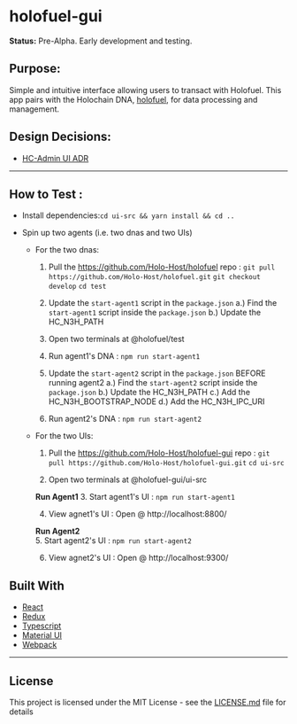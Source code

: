 # holofuel-gui

**Status:** Pre-Alpha. Early development and testing.

## Purpose:
Simple and intuitive interface allowing users to transact with Holofuel.  This app pairs with the Holochain DNA, [holofuel](https://github.com/Holo-Host/holofuel), for data processing and management.

## Design Decisions:
* [HC-Admin UI ADR](https://hackmd.io/t7Y0H5eNQtycrsNyVRe3Ww?both)

---

## How to Test :
- Install dependencies:`cd ui-src && yarn install && cd ..`
  
- Spin up two agents (i.e. two dnas and two UIs)

  - For the two dnas: 
      1. Pull the https://github.com/Holo-Host/holofuel repo : 
          `git pull https://github.com/Holo-Host/holofuel.git`
          `git checkout develop`
          `cd test`
          
      2. Update the `start-agent1` script in the `package.json`
            a.) Find the `start-agent1` script inside the `package.json`
            b.) Update the HC_N3H_PATH
            
      3. Open two terminals at @holofuel/test
      
      4. Run agent1's DNA : `npm run start-agent1`
      
      5. Update the `start-agent2` script in the `package.json` BEFORE running agent2
            a.) Find the `start-agent2` script inside the `package.json`
            b.) Update the HC_N3H_PATH
            c.) Add the HC_N3H_BOOTSTRAP_NODE
            d.) Add the HC_N3H_IPC_URI
        
      6. Run agent2's DNA : `npm run start-agent2`
    
    
   - For the two UIs: 
      1. Pull the https://github.com/Holo-Host/holofuel-gui repo : 
          `git pull https://github.com/Holo-Host/holofuel-gui.git`
          `cd ui-src`
          
      2. Open two terminals at @holofuel-gui/ui-src
      
      
     **Run Agent1** 
      3. Start agent1's UI : `npm run start-agent1`
      
      4. View agnet1's UI : Open @ http://localhost:8800/
          
          
      **Run Agent2**    
      5. Start agent2's UI : `npm run start-agent2`
      
      6. View agnet2's UI : Open @ http://localhost:9300/

## Built With
* [React](https://reactjs.org/)
* [Redux](https://redux.js.org/)
* [Typescript](https://www.typescriptlang.org/)
* [Material UI](https://material-ui.com/)
* [Webpack](https://webpack.js.org/)

---
## License
This project is licensed under the MIT License - see the [LICENSE.md](LICENSE.md) file for details
